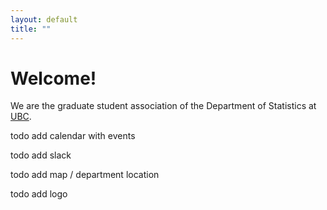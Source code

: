 ```yaml
---
layout: default
title: ""
---
```


# Welcome!

We are the graduate student association of the Department of Statistics
at [UBC](ubc.ca).

todo add calendar with events

todo add slack

todo add map / department location

todo add logo
